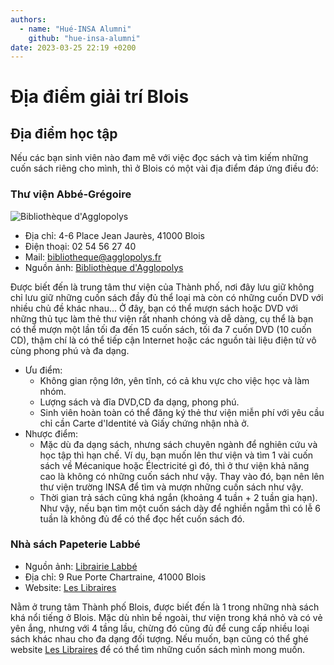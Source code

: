 ```yaml
---
authors:
  - name: "Hué-INSA Alumni"
    github: "hue-insa-alumni"
date: 2023-03-25 22:19 +0200
---
```


# Địa điểm giải trí Blois

## Địa điểm học tập

Nếu các bạn sinh viên nào đam mê với việc đọc sách và tìm kiếm những cuốn sách riêng cho mình, thì ở Blois có một vài địa điểm đáp ứng điều đó:

### Thư viện Abbé-Grégoire

![Bibliothèque d'Agglopolys](https://bibliotheques.agglopolys.fr/EXPLOITATION/default/basicimagedownload.ashx?repositoryId=1&itemId=420)

- Địa chỉ: 4-6 Place Jean Jaurès, 41000 Blois
- Điện thoại: 02 54 56 27 40
- Mail: bibliotheque@agglopolys.fr
- Nguồn ảnh: [Bibliothèque d'Agglopolys](https://bibliotheques.agglopolys.fr/EXPLOITATION/default/venir-ou-quand-comment.aspx)

Được biết đến là trung tâm thư viện của Thành phố, nơi đây lưu giữ không chỉ lưu giữ những cuốn sách đầy đủ thể loại mà còn có những cuốn DVD với nhiều chủ đề khác nhau... Ở đây, bạn có thể mượn sách hoặc DVD với những thủ tục làm thẻ thư viện rất nhanh chóng và dễ dàng, cụ thể là bạn có thể mượn một lần tối đa đến 15 cuốn sách, tối đa 7 cuốn DVD (10 cuốn CD), thậm chí là có thể tiếp cận Internet hoặc các nguồn tài liệu điện tử vô cùng phong phú và đa dạng.

- Ưu điểm:
  - Không gian rộng lớn, yên tĩnh, có cả khu vực cho việc học và làm nhóm.
  - Lượng sách và đĩa DVD,CD đa dạng, phong phú.
  - Sinh viên hoàn toàn có thể đăng ký thẻ thư viện miễn phí với yêu cầu chỉ cần Carte d'Identité và Giấy chứng nhận nhà ở.
- Nhược điểm:
  - Mặc dù đa dạng sách, nhưng sách chuyên ngành để nghiên cứu và học tập thì hạn chế. Ví dụ, bạn muốn lên thư viện và tìm 1 vài cuốn sách về Mécanique hoặc Électricité gì đó, thì ở thư viện khả năng cao là không có những cuốn sách như vậy. Thay vào đó, bạn nên lên thư viện trường INSA để tìm và mượn những cuốn sách như vậy.
  - Thời gian trả sách cũng khá ngắn (khoảng 4 tuần + 2 tuần gia hạn). Như vậy, nếu bạn tìm một cuốn sách dày để nghiền ngẫm thì có lễ 6 tuần là không đủ để có thể đọc hết cuốn sách đó.

### Nhà sách Papeterie Labbé

- Nguồn ảnh: [Librairie Labbé](https://librairie-labbe.business.site/)
- Địa chỉ: 9 Rue Porte Chartraine, 41000 Blois
- Website: [Les Libraires](https://www.leslibraires.fr)

Nằm ở trung tâm Thành phố Blois, được biết đến là 1 trong những nhà sách khá nổi tiếng ở Blois. Mặc dù nhìn bề ngoài, thư viện trong khá nhỏ và có vẻ yên ắng, nhưng với 4 tầng lầu, chừng đó cũng đủ để cung cấp nhiều loại sách khác nhau cho đa dạng đối tượng. Nếu muốn, bạn cũng có thể ghé website [Les Libraires](https://www.leslibraires.fr) để có thể tìm những cuốn sách mình mong muốn.

